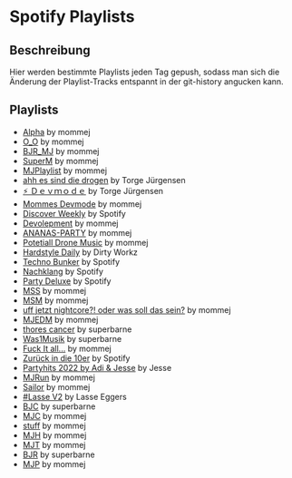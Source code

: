 # Spotify Playlists

## Beschreibung
Hier werden bestimmte Playlists jeden Tag gepush, sodass man sich die Änderung der Playlist-Tracks entspannt in der git-history angucken kann. 

## Playlists
<!-- PLAYLIST_LIST_START -->
- [Alpha](./playlists/1oNxTzeXDBAh0SNL82m6t2.md) by mommej
- [O_O](./playlists/0o5gR1hZ4IaehNsBVtR8JQ.md) by mommej
- [BJR_MJ](./playlists/4raNqZhMK1t38eIYmAogdM.md) by mommej
- [SuperM](./playlists/4eynDUqfGTO9ZChCIBbrob.md) by mommej
- [MJPlaylist](./playlists/4sYqHeNuEfSlra11eJd7VA.md) by mommej
- [ahh es sind die drogen](./playlists/5BVsj4l6eXPfN69uX3q5bx.md) by Torge Jürgensen
- [⚡️ Ｄｅｖｍｏｄｅ](./playlists/10Hy47H8sUkwMmwOGDotjw.md) by Torge Jürgensen
- [Mommes Devmode](./playlists/54leGMs2UnBmGe6KyF6ppa.md) by mommej
- [Discover Weekly](./playlists/37i9dQZEVXcXjyitPVu3XH.md) by Spotify
- [Devolepment](./playlists/0lWKQuV6eaabPQvGP8MTSr.md) by mommej
- [ANANAS-PARTY](./playlists/4jw0V6BFkByyfqXrTT9qPC.md) by mommej
- [Potetiall Drone Music](./playlists/3W7sNMLJIRlUb1riDk9fSF.md) by mommej
- [Hardstyle Daily](./playlists/3aR2n0XpRNlrWose8kx82S.md) by Dirty Workz
- [Techno Bunker](./playlists/37i9dQZF1DX6J5NfMJS675.md) by Spotify
- [Nachklang](./playlists/37i9dQZF1DWSsWHHnufwMM.md) by Spotify
- [Party Deluxe](./playlists/37i9dQZF1DWVWiyE9VDkCO.md) by Spotify
- [MSS](./playlists/3taOMy0qFGFwCBylw2H5th.md) by mommej
- [MSM](./playlists/5XqL6fli2qitRvFU3YZmlM.md) by mommej
- [uff jetzt nightcore?! oder was soll das sein?](./playlists/1Ez9t57gWtblA9NSYpZ6Ya.md) by mommej
- [MJEDM](./playlists/0UCEfKB1RwRNHaStFJhftV.md) by mommej
- [thores cancer](./playlists/5YtzlwprYyWThdtw3PPMLb.md) by superbarne
- [Was1Musik](./playlists/0pBGVWFVP34qSRTzx4YkSV.md) by superbarne
- [Fuck It all...](./playlists/4A9dvoW5KFzGMr9v9ISW8u.md) by mommej
- [Zurück in die 10er](./playlists/37i9dQZF1DX8bHrtXvaJhx.md) by Spotify
- [Partyhits 2022  by Adi & Jesse](./playlists/0nsVxcvJ9EfZ6RrhMUajiR.md) by Jesse
- [MJRun](./playlists/0GdvGuDRzxUR2ae4aCc4iH.md) by mommej
- [Sailor](./playlists/0U5kyTxwSBcfdU3J2AeDM7.md) by mommej
- [#Lasse V2](./playlists/5Hnxb4bUBHucIujLqlJ9M9.md) by Lasse Eggers
- [BJC](./playlists/2WA4gSm3sRpPV254wWNHm1.md) by superbarne
- [MJC](./playlists/7BAQT00qu77BBIuz0SI48V.md) by mommej
- [stuff](./playlists/0S0IqQawrJdhYOcadAUDIn.md) by mommej
- [MJH](./playlists/1g0X4ss7beyVCVrdGGmBLd.md) by mommej
- [MJT](./playlists/22LdnRcRxREb7OU1Cnmc87.md) by mommej
- [BJR](./playlists/2OGbu76R0dypaQ1ETYoKt6.md) by superbarne
- [MJP](./playlists/1dPHFqkoDZnFF7ZZA7DkBg.md) by mommej
<!-- PLAYLIST_LIST_END -->

